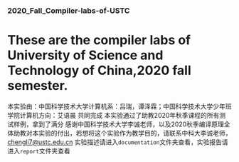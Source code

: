 ### 2020_Fall_Compiler-labs-of-USTC
# These are the compiler labs of University of Science and Technology of China,2020 fall semester.
本实验由：中国科学技术大学计算机系：吕瑞，谭泽霖；中国科学技术大学少年班学院计算机方向：艾语晨 共同完成
本实验通过了助教2020年秋季课程的所有测试样例，拿到了满分
感谢中国科学技术大学李诚老师，以及2020秋季编译原理全体助教对本实验的付出，若想将这个实验作为教学目的，请联系中科大李诚老师，chengli7@ustc.edu.cn
实验描述请进入`documentation`文件夹查看，实验报告请进入`report`文件夹查看
